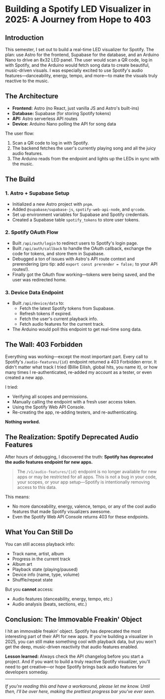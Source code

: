 # Building a Spotify LED Visualizer in 2025: A Journey from Hope to 403

## Introduction

This semester, I set out to build a real-time LED visualizer for Spotify. The plan: use Astro for the frontend, Supabase for the database, and an Arduino Nano to drive an 8x32 LED panel. The user would scan a QR code, log in with Spotify, and the Arduino would fetch song data to create beautiful, music-driven visuals. I was especially excited to use Spotify's audio features—danceability, energy, tempo, and more—to make the visuals truly reactive to the music.

## The Architecture

- **Frontend:** Astro (no React, just vanilla JS and Astro's built-ins)
- **Database:** Supabase (for storing Spotify tokens)
- **API:** Astro serverless API routes
- **Device:** Arduino Nano polling the API for song data

The user flow:
1. Scan a QR code to log in with Spotify.
2. The backend fetches the user's currently playing song and all the juicy audio features.
3. The Arduino reads from the endpoint and lights up the LEDs in sync with the music.

## The Build

### 1. Astro + Supabase Setup
- Initialized a new Astro project with `pnpm`.
- Added `@supabase/supabase-js`, `spotify-web-api-node`, and `qrcode`.
- Set up environment variables for Supabase and Spotify credentials.
- Created a Supabase table `spotify_tokens` to store user tokens.

### 2. Spotify OAuth Flow
- Built `/api/auth/login` to redirect users to Spotify's login page.
- Built `/api/auth/callback` to handle the OAuth callback, exchange the code for tokens, and store them in Supabase.
- Debugged a ton of issues with Astro's API route context and prerendering (pro tip: add `export const prerender = false;` to your API routes!).
- Finally got the OAuth flow working—tokens were being saved, and the user was redirected home.

### 3. Device Data Endpoint
- Built `/api/device/data` to:
  - Fetch the latest Spotify tokens from Supabase.
  - Refresh tokens if expired.
  - Fetch the user's current playback info.
  - Fetch audio features for the current track.
- The Arduino would poll this endpoint to get real-time song data.

## The Wall: 403 Forbidden

Everything was working—except the most important part. Every call to Spotify's `/audio-features/{id}` endpoint returned a 403 Forbidden error. It didn't matter what track I tried (Billie Eilish, global hits, you name it), or how many times I re-authenticated, re-added my account as a tester, or even created a new app.

I tried:
- Verifying all scopes and permissions.
- Manually calling the endpoint with a fresh user access token.
- Using the Spotify Web API Console.
- Re-creating the app, re-adding testers, and re-authenticating.

**Nothing worked.**

## The Realization: Spotify Deprecated Audio Features

After hours of debugging, I discovered the truth: **Spotify has deprecated the audio features endpoint for new apps.**

> The `/v1/audio-features/{id}` endpoint is no longer available for new apps or may be restricted for all apps. This is not a bug in your code, your scopes, or your app setup—Spotify is intentionally removing access to this data.

This means:
- No more danceability, energy, valence, tempo, or any of the cool audio features that made Spotify visualizers awesome.
- Even the Spotify Web API Console returns 403 for these endpoints.

## What You Can Still Do

You can still access playback info:
- Track name, artist, album
- Progress in the current track
- Album art
- Playback state (playing/paused)
- Device info (name, type, volume)
- Shuffle/repeat state

But you **cannot** access:
- Audio features (danceability, energy, tempo, etc.)
- Audio analysis (beats, sections, etc.)

## Conclusion: The Immovable Freakin' Object

I hit an immovable freakin' object. Spotify has deprecated the most interesting part of their API for new apps. If you're building a visualizer in 2025, you can still make something cool with playback data, but you won't get the deep, music-driven reactivity that audio features enabled.

**Lesson learned:** Always check the API changelog before you start a project. And if you want to build a truly reactive Spotify visualizer, you'll need to get creative—or hope Spotify brings back audio features for developers someday.

---

*If you're reading this and have a workaround, please let me know. Until then, I'll be over here, making the prettiest progress bar you've ever seen.*
